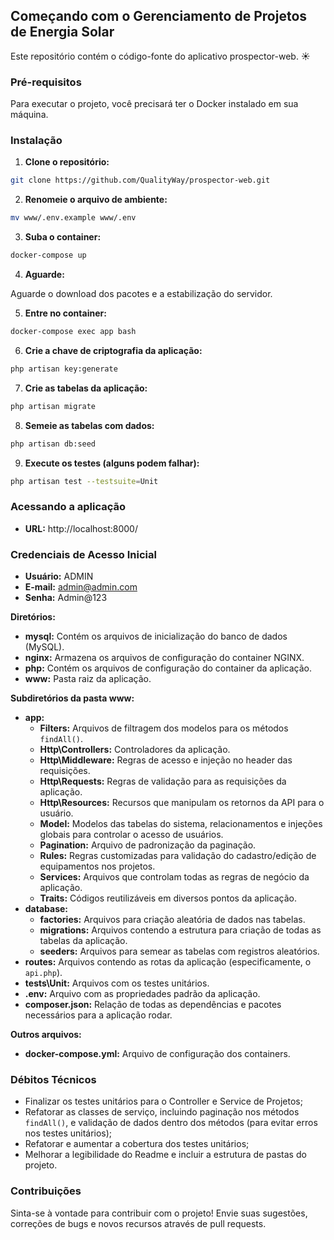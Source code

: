 ## Começando com o Gerenciamento de Projetos de Energia Solar

Este repositório contém o código-fonte do aplicativo prospector-web. ☀️

### Pré-requisitos

Para executar o projeto, você precisará ter o Docker instalado em sua máquina.

### Instalação

1. **Clone o repositório:**

```bash
git clone https://github.com/QualityWay/prospector-web.git
```

2. **Renomeie o arquivo de ambiente:**

```bash
mv www/.env.example www/.env
```

3. **Suba o container:**

```bash
docker-compose up
```

4. **Aguarde:**

Aguarde o download dos pacotes e a estabilização do servidor.

5. **Entre no container:**

```bash
docker-compose exec app bash
```

6. **Crie a chave de criptografia da aplicação:**

```bash
php artisan key:generate
```

7. **Crie as tabelas da aplicação:**

```bash
php artisan migrate
```

8. **Semeie as tabelas com dados:**

```bash
php artisan db:seed
```

9. **Execute os testes (alguns podem falhar):**

```bash
php artisan test --testsuite=Unit
```

### Acessando a aplicação

- **URL:** http://localhost:8000/

### Credenciais de Acesso Inicial

- **Usuário:** ADMIN
- **E-mail:** admin@admin.com
- **Senha:** Admin@123

**Diretórios:**

- **mysql:** Contém os arquivos de inicialização do banco de dados (MySQL).
- **nginx:** Armazena os arquivos de configuração do container NGINX.
- **php:** Contém os arquivos de configuração do container da aplicação.
- **www:** Pasta raiz da aplicação.

**Subdiretórios da pasta www:**

- **app:**
  - **Filters:** Arquivos de filtragem dos modelos para os métodos `findAll()`.
  - **Http\Controllers:** Controladores da aplicação.
  - **Http\Middleware:** Regras de acesso e injeção no header das requisições.
  - **Http\Requests:** Regras de validação para as requisições da aplicação.
  - **Http\Resources:** Recursos que manipulam os retornos da API para o usuário.
  - **Model:** Modelos das tabelas do sistema, relacionamentos e injeções globais para controlar o acesso de usuários.
  - **Pagination:** Arquivo de padronização da paginação.
  - **Rules:** Regras customizadas para validação do cadastro/edição de equipamentos nos projetos.
  - **Services:** Arquivos que controlam todas as regras de negócio da aplicação.
  - **Traits:** Códigos reutilizáveis em diversos pontos da aplicação.
- **database:**
  - **factories:** Arquivos para criação aleatória de dados nas tabelas.
  - **migrations:** Arquivos contendo a estrutura para criação de todas as tabelas da aplicação.
  - **seeders:** Arquivos para semear as tabelas com registros aleatórios.
- **routes:** Arquivos contendo as rotas da aplicação (especificamente, o `api.php`).
- **tests\Unit:** Arquivos com os testes unitários.
- **.env:** Arquivo com as propriedades padrão da aplicação.
- **composer.json:** Relação de todas as dependências e pacotes necessários para a aplicação rodar.

**Outros arquivos:**

- **docker-compose.yml:** Arquivo de configuração dos containers.

### Débitos Técnicos

- Finalizar os testes unitários para o Controller e Service de Projetos;
- Refatorar as classes de serviço, incluindo paginação nos métodos `findAll()`, e validação de dados dentro dos métodos (para evitar erros nos testes unitários);
- Refatorar e aumentar a cobertura dos testes unitários;
- Melhorar a legibilidade do Readme e incluir a estrutura de pastas do projeto.

### Contribuições

Sinta-se à vontade para contribuir com o projeto! Envie suas sugestões, correções de bugs e novos recursos através de pull requests.
